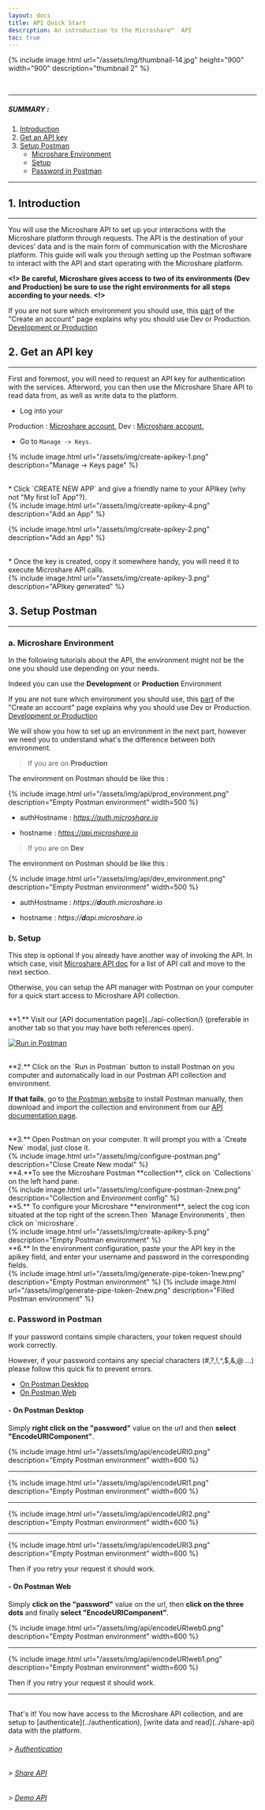 ```yaml
---
layout: docs
title: API Quick Start
description: An introduction to the Microshare™  API 
toc: true
---
```





{% include image.html url="/assets/img/thumbnail-14.jpg" height="900" width="900" description="thumbnail 2" %}


<br>

---------------------------------------

##### SUMMARY : 

1. [Introduction](./#1-introduction)
2. [Get an API key](./#2-get-an-api-key)
3. [Setup Postman](./#3-setup-postman)
    * [Microshare Environment](./#a-microshare-environment)
    * [Setup](./#b-setup)
    * [Password in Postman](./#c-password-in-postman)

---------------------------------------
## 1. Introduction
---------------------------------------

You will use the Microshare API to set up your interactions with the Microshare platform through requests. The API is the destination of your devices’ data and is the main form of communication with the Microshare platform. This guide will walk you through setting up the Postman software to interact with the API and start operating with the Microshare platform.

**<!> Be careful, Microshare gives access to two of its environments (Dev and Production) be sure to use the right environments for all steps according to your needs. <!>**

If you are not sure which environment you should use, this [part](/docs/2/general/quick-start/create-an-account/#a-development-or-production) of the "Create an account" page explains why you should use Dev or Production. [Development or Production](/docs/2/general/quick-start/create-an-account/#a-development-or-production)

## 2. Get an API key
---------------------------------------

First and foremost, you will need to request an API key for authentication with the services. Afterword, you can then use the Microshare Share API to read data from, as well as write data to the platform.

* Log into your 

Production : [Microshare account.](https://app.microshare.io)
Dev : [Microshare account.](https://dapp.microshare.io)

* Go to `Manage -> Keys.`  

{% include image.html url="/assets/img/create-apikey-1.png" description="Manage -> Keys page" %}

<br>
* Click `CREATE NEW APP` and give a friendly name to your APIkey (why not "My first IoT App"?).

<br>
{% include image.html url="/assets/img/create-apikey-4.png" description="Add an App" %}

{% include image.html url="/assets/img/create-apikey-2.png" description="Add an App" %}

<br>
* Once the key is created, copy it somewhere handy, you will need it to execute Microshare API calls.

<br>
{% include image.html url="/assets/img/create-apikey-3.png" description="APIkey generated" %}

## 3. Setup Postman
---------------------------------------

### a. Microshare Environment

In the following tutorials about the API, the environment might not be the one you should use depending on your needs. 

Indeed you can use the **Development** or **Production** Environment

If you are not sure which environment you should use, this [part](/docs/2/general/quick-start/create-an-account/#a-development-or-production) of the "Create an account" page explains why you should use Dev or Production. [Development or Production](/docs/2/general/quick-start/create-an-account/#a-development-or-production)

We will show you how to set up an environment in the next part, however we need you to understand what's the difference between both environment.

> If you are on **Production**  

The environment on Postman should be like this : 

{% include image.html url="/assets/img/api/prod_environment.png" description="Empty Postman environment" width=500 %}

* authHostname : _https://auth.microshare.io_

* hostname : _https://api.microshare.io_

> If you are on **Dev**  

The environment on Postman should be like this : 

{% include image.html url="/assets/img/api/dev_environment.png" description="Empty Postman environment" width=500 %}

* authHostname : _https://**d**auth.microshare.io_

* hostname : _https://**d**api.microshare.io_




### b. Setup

This step is optional if you already have another way of invoking the API. In which case, visit [Microshare API doc](../api-collection) for a list of API call and move to the next section.

Otherwise, you can setup the API manager with Postman on your computer for a quick start access to Microshare API collection.


<br>
**1.** Visit our [API documentation page](../api-collection/) (preferable in another tab so that you may have both references open).

[![Run in Postman](https://run.pstmn.io/button.svg)](https://app.getpostman.com/run-collection/800c4698e3342072364c)

<br>
**2.** Click on the `Run in Postman` button to install Postman on you computer and automatically load in our Postman API collection and environment.  

**If that fails**, go to [the Postman website](https://www.getpostman.com/) to install Postman manually, then download and import the collection and environment from our [API documentation page](../api-collection/).

<br>
**3.** Open Postman on your computer. It will prompt you with a `Create New` modal, just close it.

<br>
{% include image.html url="/assets/img/configure-postman.png" description="Close Create New modal" %}

<br>
**4.**To see the Microshare Postman **collection**, click on `Collections` on the left hand pane.

<br>
{% include image.html url="/assets/img/configure-postman-2new.png" description="Collection and Environment config" %}

<br>
**5.** To configure your Microshare **environment**, select the cog icon situated at the top right of the screen.Then `Manage Environments`, then click on `microshare`.

<br>
{% include image.html url="/assets/img/create-apikey-5.png" description="Empty Postman environment" %}

<br>
**6.** In the environment configuration, paste your the API key in the apikey field, and enter your username and password in the corresponding fields. 

<br>
{% include image.html url="/assets/img/generate-pipe-token-1new.png" description="Empty Postman environment" %}
{% include image.html url="/assets/img/generate-pipe-token-2new.png" description="Filled Postman environment" %}


### c. Password in Postman

If your password contains simple characters, your token request should work correctly.

However, if your password contains any special characters (#,?,!,^,$,&,@ ...) please follow this quick fix to prevent errors.

* [On Postman Desktop](./#--on-postman-desktop)
* [On Postman Web](./#--on-postman-web)

#### - On Postman Desktop

Simply **right click on the "password"** value on the url and then **select  "EncodeURIComponent"**.

{% include image.html url="/assets/img/api/encodeURI0.png" description="Empty Postman environment" width=600 %}

---------------------------------------

{% include image.html url="/assets/img/api/encodeURI1.png" description="Empty Postman environment" width=600 %}

---------------------------------------

{% include image.html url="/assets/img/api/encodeURI2.png" description="Empty Postman environment" width=600 %}

---------------------------------------

{% include image.html url="/assets/img/api/encodeURI3.png" description="Empty Postman environment" width=600 %}


Then if you retry your request it should work.

#### - On Postman Web

Simply **click on the "password"** value on the url, then **click on the three dots** and finally **select  "EncodeURIComponent"**.

{% include image.html url="/assets/img/api/encodeURIweb0.png" description="Empty Postman environment" width=600 %}

---------------------------------------

{% include image.html url="/assets/img/api/encodeURIweb1.png" description="Empty Postman environment" width=600 %}

Then if you retry your request it should work.



---------------------------------------
<br>
That's it! You now have access to the Microshare API collection, and are setup to [authenticate](../authentication), [write data and read](../share-api) data with the platform. 

###### > [Authentication](../authentication)
###### > [Share API](../share-api)
###### > [Demo API](../demo-api)
